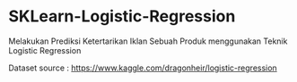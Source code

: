 # SKLearn-Logistic-Regression
Melakukan Prediksi Ketertarikan Iklan Sebuah Produk menggunakan Teknik Logistic Regression

Dataset source : https://www.kaggle.com/dragonheir/logistic-regression
